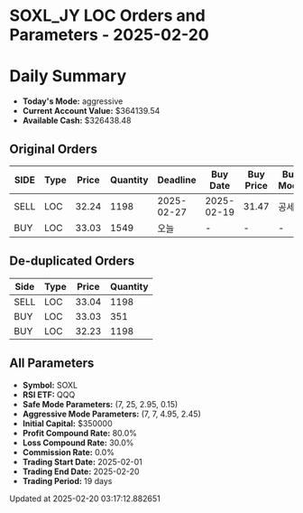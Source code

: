 # SOXL_JY LOC Orders and Parameters - 2025-02-20

# Daily Summary

- **Today's Mode:** aggressive
- **Current Account Value:** $364139.54
- **Available Cash:** $326438.48

## Original Orders

| SIDE | Type | Price | Quantity | Deadline | Buy Date | Buy Price | Buy Mode |
|------|------|-------|----------|----------|----------|-----------|----------|
| SELL | LOC | 32.24 | 1198 | 2025-02-27 | 2025-02-19 | 31.47 | 공세 |
| BUY | LOC | 33.03 | 1549 | 오늘 | - | - | - |

## De-duplicated Orders

| Side | Type | Price | Quantity |
|------|------|-------|----------|
| SELL | LOC | 33.04 | 1198 |
| BUY | LOC | 33.03 | 351 |
| BUY | LOC | 32.23 | 1198 |

## All Parameters

- **Symbol:** SOXL
- **RSI ETF:** QQQ
- **Safe Mode Parameters:** (7, 25, 2.95, 0.15)
- **Aggressive Mode Parameters:** (7, 7, 4.95, 2.45)
- **Initial Capital:** $350000
- **Profit Compound Rate:** 80.0%
- **Loss Compound Rate:** 30.0%
- **Commission Rate:** 0.0%
- **Trading Start Date:** 2025-02-01
- **Trading End Date:** 2025-02-20
- **Trading Period:** 19 days

Updated at 2025-02-20 03:17:12.882651
